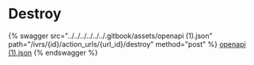 # Destroy

{% swagger src="../../../../../../.gitbook/assets/openapi (1).json" path="/ivrs/{id}/action_urls/{url_id}/destroy" method="post" %}
[openapi (1).json](<../../../../../../.gitbook/assets/openapi (1).json>)
{% endswagger %}
